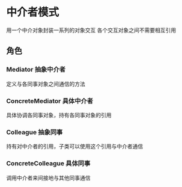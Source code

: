 # 中介者模式

用一个中介对象封装一系列的对象交互
各个交互对象之间不需要相互引用

## 角色

### Mediator 抽象中介者
定义与各同事对象之间通信的方法

### ConcreteMediator 具体中介者
具体协调各同事对象，持有各同事对象的引用

### Colleague 抽象同事
持有对中介者的引用，子类可以使用这个引用与中介者通信

### ConcreteColleague 具体同事
调用中介者来间接地与其他同事通信
